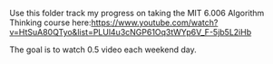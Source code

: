 Use this folder track my progress on taking the MIT 6.006 Algorithm Thinking course here:https://www.youtube.com/watch?v=HtSuA80QTyo&list=PLUl4u3cNGP61Oq3tWYp6V_F-5jb5L2iHb

The goal is to watch 0.5 video each weekend day.


